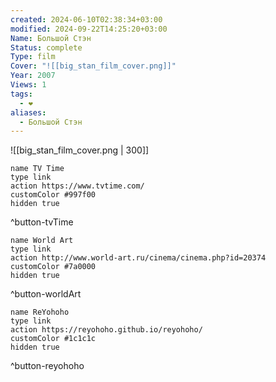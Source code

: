 ```yaml
---
created: 2024-06-10T02:38:34+03:00
modified: 2024-09-22T14:25:20+03:00
Name: Большой Стэн
Status: complete
Type: film
Cover: "![[big_stan_film_cover.png]]"
Year: 2007
Views: 1
tags:
  - ❤
aliases:
  - Большой Стэн
---
```


![[big_stan_film_cover.png | 300]]

```button
name TV Time
type link
action https://www.tvtime.com/
customColor #997f00
hidden true
```
^button-tvTime

```button
name World Art
type link
action http://www.world-art.ru/cinema/cinema.php?id=20374
customColor #7a0000
hidden true
```
^button-worldArt

```button
name ReYohoho
type link
action https://reyohoho.github.io/reyohoho/
customColor #1c1c1c
hidden true
```
^button-reyohoho
